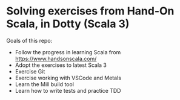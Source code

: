 # Solving exercises from Hand-On Scala, in Dotty (Scala 3)
Goals of this repo:
* Follow the progress in learning Scala from https://www.handsonscala.com/
* Adopt the exercises to latest Scala 3
* Exercise Git
* Exercise working with VSCode and Metals
* Learn the Mill build tool
* Learn how to write tests and practice TDD
